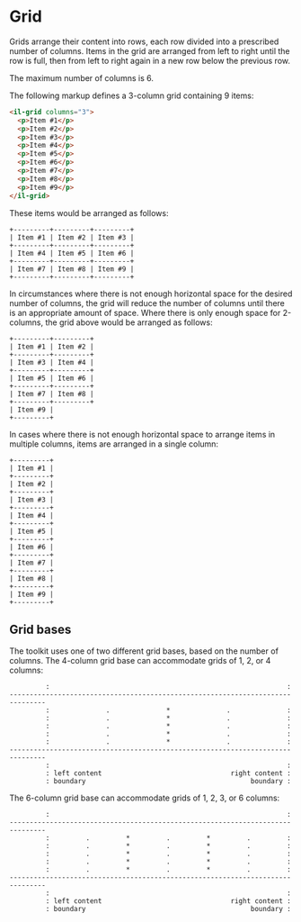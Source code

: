 # Grid

Grids arrange their content into rows, each row divided into a prescribed number of columns. Items in the grid are arranged from left to right until the row is full, then from left to right again in a new row below the previous row.

The maximum number of columns is 6. 

The following markup defines a 3-column grid containing 9 items:

```html
<il-grid columns="3">
  <p>Item #1</p>
  <p>Item #2</p>
  <p>Item #3</p>
  <p>Item #4</p>
  <p>Item #5</p>
  <p>Item #6</p>
  <p>Item #7</p>
  <p>Item #8</p>
  <p>Item #9</p>
</il-grid>
```

These items would be arranged as follows:

```
+---------+---------+---------+
| Item #1 | Item #2 | Item #3 |
+---------+---------+---------+
| Item #4 | Item #5 | Item #6 |
+---------+---------+---------+
| Item #7 | Item #8 | Item #9 |
+---------+---------+---------+
```

In circumstances where there is not enough horizontal space for the desired number of columns, the grid will reduce the number of columns until there is an appropriate amount of space. Where there is only enough space for 2-columns, the grid above would be arranged as follows:

```
+---------+---------+
| Item #1 | Item #2 |
+---------+---------+
| Item #3 | Item #4 |
+---------+---------+
| Item #5 | Item #6 |
+---------+---------+
| Item #7 | Item #8 |
+---------+---------+
| Item #9 |
+---------+
```

In cases where there is not enough horizontal space to arrange items in multiple columns, items are arranged in a single column:

```
+---------+
| Item #1 |
+---------+
| Item #2 |
+---------+
| Item #3 |
+---------+
| Item #4 |
+---------+
| Item #5 |
+---------+
| Item #6 |
+---------+
| Item #7 |
+---------+
| Item #8 |
+---------+
| Item #9 |
+---------+
```

## Grid bases

The toolkit uses one of two different grid bases, based on the number of columns. The 4-column grid base can accommodate grids of 1, 2, or 4 columns:

```
         :                                                           :
-------------------------------------------------------------------------------
         :              .              *              .              :
         :              .              *              .              :
         :              .              *              .              :
         :              .              *              .              :
         :              .              *              .              :
-------------------------------------------------------------------------------
         :                                                           :
         : left content                                right content :
         : boundary                                         boundary :
```

The 6-column grid base can accommodate grids of 1, 2, 3, or 6 columns:

```
         :                                                           :
-------------------------------------------------------------------------------
         :         .         *         .         *         .         :
         :         .         *         .         *         .         :
         :         .         *         .         *         .         :
         :         .         *         .         *         .         :
         :         .         *         .         *         .         :
-------------------------------------------------------------------------------
         :                                                           :
         : left content                                right content :
         : boundary                                         boundary :
```
